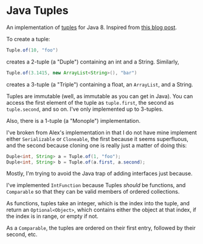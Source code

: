 # Java Tuples
An implementation of [tuples](http://openbookproject.net/thinkcs/python/english3e/tuples.html) for Java 8.
Inspired from [this blog post](http://www.alexecollins.com/java-tuples/).

To create a tuple:

```java
Tuple.of(10, "foo")
```

creates a 2-tuple (a "Duple") containing an int and a String. Similarly,

```java
Tuple.of(3.1415, new ArrayList<String>(), "bar")
```

creates a 3-tuple (a "Triple") containing a float, an `ArrayList`, and a String.

Tuples are immutable (well, as immutable as you can get in Java). You can access the first element
of the tuple as `tuple.first`, the second as `tuple.second`, and so on. I've only implemented up to 3-tuples.

Also, there is a 1-tuple (a "Monople") implementation.

I've broken from Alex's implementation in that I do not have mine implement either `Serializable` or
`Cloneable`, the first because it seems superfluous, and the second because cloning one is really just a matter
of doing this:

```java
Duple<int, String> a = Tuple.of(1, "foo");
Duple<int, String> b = Tuple.of(a.first, a.second);
```

Mostly, I'm trying to avoid the Java trap of adding interfaces just because.

I've implemented `IntFunction` because Tuples _should_ be functions, and `Comparable` so that they can
be valid members of ordered collections.

As functions, tuples take an integer, which is the index into the tuple, and return an `Optional<Object>`,
which contains either the object at that index, if the index is in range, or empty if not.

As a `Comparable`, the tuples are ordered on their first entry, followed by their second, etc.